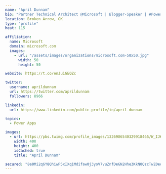 ```yaml
---
name: "April Dunnam"
bio: "Partner Technical Architect @Microsoft | Blogger-Speaker | #PowerApps, #PowerAutomate, #Office365, #SharePoint | #WIT | #Karaoke Queen"
location: Broken Arrow, OK
type: "profile"
heat: 115

affiliation:
  name: Microsoft
  domain: microsoft.com
  images:
    - url: "/assets/images/organizations/microsoft.com-50x50.jpg"
      width: 50
      height: 50

website: https://t.co/enJuiGEQZc

twitter:
  username: aprildunnam
  url: https://twitter.com/aprildunnam
  followers: 8966

linkedin:
  url: https://www.linkedin.com/public-profile/in/april-dunnam

topics:
  - Power Apps

images:
  - url: https://pbs.twimg.com/profile_images/1326986540329918465/W_IJ6Ih2_400x400.jpg
    width: 400
    height: 400
    isCached: true
    title: "April Dunnam"

secured: "8e0Mi2q6Y8QhiwP5xIXqiMdifaw0j3yoV7vuZnfDeGN2Hhe3KkN0QzcTwZ0eqriY7igis/nf+648aLenITJCInmzUm63o7uxmlMvSCYfIVbNGCT2jcUWlMOUGikXqgRmixw0TB/3a0WeysMDKfnxKg0NZkVdpmtRmRLQYmSNmwQKxmgU8kZHhoSVMPi2Ww5GiRi+KySDJBqNgcrC0RsKw9C+H0iVbzBiTppydPmK5DgaBO8MgYptRjDYtI1V0DFdhLepJ/+pCqyLJqFm7nET9Qm61afp5CtMPwlRw6G925Lxp+anDqWmx2mYcg2BYe3O+VF1w0cF0QKHFW1jRw6IdKjqOWlE6u5OgbXWhpsuxS2ZnwQ58V4j0LSAYdxDxAUhvm5FXzdbBlK/xcrDPMke4mxZAMScz1R8aXk4eReajm0=;fichilpTkoy4KTY4JytXaw=="
---
```


